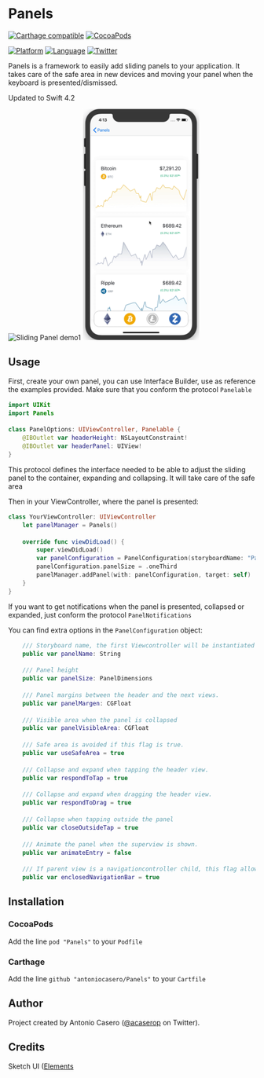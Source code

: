# Panels

[![Carthage compatible](https://img.shields.io/badge/Carthage-Compatible-brightgreen.svg?style=flat)](https://github.com/Carthage/Carthage)
[![CocoaPods](https://img.shields.io/badge/pod-v1.0.0-blue.svg)](https://github.com/antoniocasero/Panels)

[![Platform](http://img.shields.io/badge/platform-ios-blue.svg?style=flat
)](https://developer.apple.com/iphone/index.action)
[![Language](http://img.shields.io/badge/language-swift-brightgreen.svg?style=flat
)](https://developer.apple.com/swift)
[![Twitter](https://img.shields.io/badge/twitter-@acaserop-blue.svg?style=flat)](http://twitter.com/acaserop)


Panels is a framework to easily add sliding panels to your application.
It takes care of the safe area in new devices and moving your panel when the keyboard
is presented/dismissed.

Updated to Swift 4.2

<p float="center">
    <img src="Resources/Demo1.gif" width="237" height="471" alt="Sliding Panel demo1">
    <img src="Resources/Demo2.gif" width="237" height="471" alt="Sliding Panel demo2">
</p>

## Usage

First, create your own panel, you can use Interface Builder, use as reference the examples provided.
Make sure that you conform the protocol `Panelable`

```swift
import UIKit
import Panels

class PanelOptions: UIViewController, Panelable {
    @IBOutlet var headerHeight: NSLayoutConstraint!
    @IBOutlet var headerPanel: UIView!
}
```
This protocol defines the interface needed to be able to adjust the sliding panel
to the container, expanding and collapsing. It will take care of the safe area


Then in your  ViewController, where the panel is presented:

```swift
class YourViewController: UIViewController
    let panelManager = Panels()

    override func viewDidLoad() {
        super.viewDidLoad()
        var panelConfiguration = PanelConfiguration(storyboardName: "PanelOptions")
        panelConfiguration.panelSize = .oneThird
        panelManager.addPanel(with: panelConfiguration, target: self)
    }
}
```

If you want to get notifications when the panel is presented, collapsed or
expanded, just conform the protocol `PanelNotifications`

You can find extra options in the `PanelConfiguration` object:

```swift
    /// Storyboard name, the first Viewcontroller will be instantiated
    public var panelName: String

    /// Panel height
    public var panelSize: PanelDimensions

    /// Panel margins between the header and the next views.
    public var panelMargen: CGFloat

    /// Visible area when the panel is collapsed
    public var panelVisibleArea: CGFloat

    /// Safe area is avoided if this flag is true.
    public var useSafeArea = true

    /// Collapse and expand when tapping the header view.
    public var respondToTap = true

    /// Collapse and expand when dragging the header view.
    public var respondToDrag = true

    /// Collapse when tapping outside the panel
    public var closeOutsideTap = true

    /// Animate the panel when the superview is shown.
    public var animateEntry = false

    /// If parent view is a navigationcontroller child, this flag allow a better calculation when the panelSize is .fullScreen
    public var enclosedNavigationBar = true
```


## Installation

### CocoaPods
Add the line `pod "Panels"` to your `Podfile`

### Carthage
Add the line `github "antoniocasero/Panels"` to your `Cartfile`

## Author
Project created by Antonio Casero ([@acaserop](https://twitter.com/acaserop) on Twitter).

## Credits
Sketch UI ([Elements](https://sketchapp.com/elements)